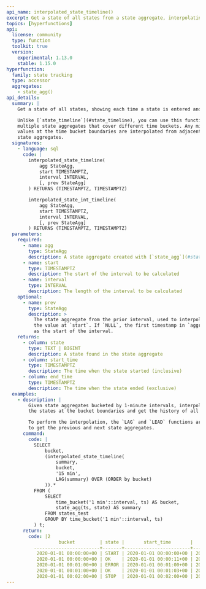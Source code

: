 ```yaml
---
api_name: interpolated_state_timeline()
excerpt: Get a state of all states from a state aggregate, interpolating values at time bucket boundaries
topics: [hyperfunctions]
api:
  license: community
  type: function
  toolkit: true
  version:
    experimental: 1.13.0
    stable: 1.15.0
hyperfunction:
  family: state tracking
  type: accessor
  aggregates:
    - state_agg()
api_details:
  summary: |
    Get a state of all states, showing each time a state is entered and exited.

    Unlike [`state_timeline`](#state_timeline), you can use this function across
    multiple state aggregates that cover different time buckets. Any missing
    values at the time bucket boundaries are interpolated from adjacent
    state aggregates.
  signatures:
    - language: sql
      code: |
        interpolated_state_timeline(
            agg StateAgg,
            start TIMESTAMPTZ,
            interval INTERVAL,
            [, prev StateAgg]
        ) RETURNS (TIMESTAMPTZ, TIMESTAMPTZ)

        interpolated_state_int_timeline(
            agg StateAgg,
            start TIMESTAMPTZ,
            interval INTERVAL,
            [, prev StateAgg]
        ) RETURNS (TIMESTAMPTZ, TIMESTAMPTZ)
  parameters:
    required:
      - name: agg
        type: StateAgg
        description: A state aggregate created with [`state_agg`](#state_agg)
      - name: start
        type: TIMESTAMPTZ
        description: The start of the interval to be calculated
      - name: interval
        type: INTERVAL
        description: The length of the interval to be calculated
    optional:
      - name: prev
        type: StateAgg
        description: >
          The state aggregate from the prior interval, used to interpolate
          the value at `start`. If `NULL`, the first timestamp in `aggregate` is used
          as the start of the interval.
    returns:
      - column: state
        type: TEXT | BIGINT
        description: A state found in the state aggregate
      - column: start_time
        type: TIMESTAMPTZ
        description: The time when the state started (inclusive)
      - column: end_time
        type: TIMESTAMPTZ
        description: The time when the state ended (exclusive)
  examples:
    - description: |
        Given state aggregates bucketed by 1-minute intervals, interpolate
        the states at the bucket boundaries and get the history of all states.

        To perform the interpolation, the `LAG` and `LEAD` functions are used
        to get the previous and next state aggregates.
      command:
        code: |
          SELECT
              bucket,
              (interpolated_state_timeline(
                  summary,
                  bucket,
                  '15 min',
                  LAG(summary) OVER (ORDER by bucket)
              )).*
          FROM (
              SELECT
                  time_bucket('1 min'::interval, ts) AS bucket,
                  state_agg(ts, state) AS summary
              FROM states_test
              GROUP BY time_bucket('1 min'::interval, ts)
          ) t;
      return:
        code: |2
                   bucket         | state |       start_time       |        end_time
          ------------------------+-------+------------------------+------------------------
           2020-01-01 00:00:00+00 | START | 2020-01-01 00:00:00+00 | 2020-01-01 00:00:11+00
           2020-01-01 00:00:00+00 | OK    | 2020-01-01 00:00:11+00 | 2020-01-01 00:15:00+00
           2020-01-01 00:01:00+00 | ERROR | 2020-01-01 00:01:00+00 | 2020-01-01 00:01:03+00
           2020-01-01 00:01:00+00 | OK    | 2020-01-01 00:01:03+00 | 2020-01-01 00:16:00+00
           2020-01-01 00:02:00+00 | STOP  | 2020-01-01 00:02:00+00 | 2020-01-01 00:17:00+00
---
```


